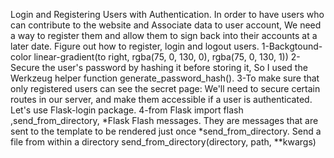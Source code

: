 Login and Registering Users with Authentication.
In order to have users who can contribute to the website and
Associate data to user account,
We need a way to register them and allow them to sign back into their accounts at a later date.
Figure out how to register, login and logout users.
1-Backgtound-color
linear-gradient(to right, rgba(75, 0, 130, 0), rgba(75, 0, 130, 1))
2-Secure the user's password by hashing it before storing it,
So I used the Werkzeug helper function generate_password_hash().
3-To make sure that only registered users can see the secret page:
We'll need to secure certain routes in our server,
and make them accessible if a user is authenticated.
Let's use Flask-login package.
4-from Flask import flash ,send_from_directory,
*Flask Flash messages. They are messages that are sent to the template to be rendered just once
*send_from_directory. Send a file from within a directory
send_from_directory(directory, path, **kwargs)
